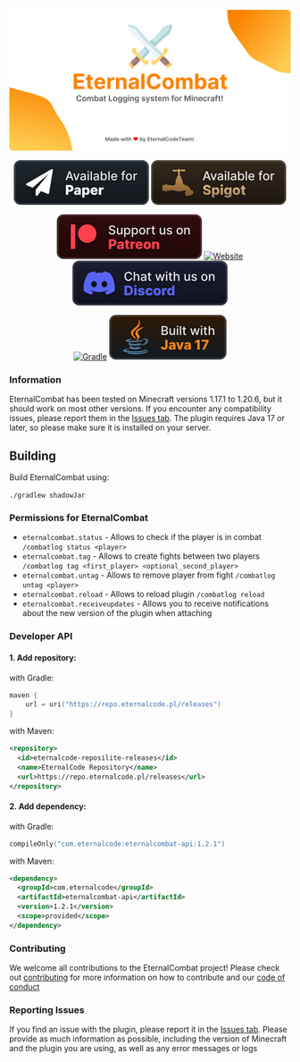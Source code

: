 <div align="center">

![](/assets/readme-banner.png)

[![Supports Paper](https://raw.githubusercontent.com/intergrav/devins-badges/v3/assets/cozy/supported/paper_vector.svg)](https://papermc.io)
[![Supports Spigot](https://raw.githubusercontent.com/intergrav/devins-badges/v3/assets/cozy/supported/spigot_vector.svg)](https://spigotmc.org)

[![Patreon](https://raw.githubusercontent.com/intergrav/devins-badges/v3/assets/cozy/donate/patreon-plural_vector.svg)](https://www.patreon.com/eternalcode)
[![Website](https://raw.githubusercontent.com/intergrav/devins-badges/v3/assets/cozy/documentation/website_vector.svg)](https://eternalcode.pl/)
[![Discord](https://raw.githubusercontent.com/intergrav/devins-badges/v3/assets/cozy/social/discord-plural_vector.svg)](https://discord.gg/FQ7jmGBd6c)

[![Gradle](https://raw.githubusercontent.com/intergrav/devins-badges/v3/assets/cozy/built-with/gradle_vector.svg)](https://gradle.org/)
[![Java](https://raw.githubusercontent.com/intergrav/devins-badges/v3/assets/cozy/built-with/java17_vector.svg)](https://www.java.com/)
</div>

### Information

EternalCombat has been tested on Minecraft versions 1.17.1 to 1.20.6, but it should work on most other versions. If you
encounter any compatibility issues, please report them in the
[Issues tab](https://github.com/EternalCodeTeam/EternalCombat/issues). The plugin requires Java 17 or later, so please
make sure it is installed on your server.

## Building
Build EternalCombat using:

`./gradlew shadowJar`

### Permissions for EternalCombat

- `eternalcombat.status` - Allows to check if the player is in combat `/combatlog status <player>`
- `eternalcombat.tag` - Allows to create fights between two
  players  `/combatlog tag <first_player> <optional_second_player>`
- `eternalcombat.untag` - Allows to remove player from fight `/combatlog untag <player>`
- `eternalcombat.reload` - Allows to reload plugin `/combatlog reload`
- `eternalcombat.receiveupdates` - Allows you to receive notifications about the new version of the plugin when
  attaching

### Developer API

#### 1. Add repository:

with Gradle:
```kts
maven {
    url = uri("https://repo.eternalcode.pl/releases")
}
```

with Maven:
```xml
<repository>
  <id>eternalcode-reposilite-releases</id>
  <name>EternalCode Repository</name>
  <url>https://repo.eternalcode.pl/releases</url>
</repository>
```

#### 2. Add dependency:

with Gradle:
```kts
compileOnly("com.eternalcode:eternalcombat-api:1.2.1")
```

with Maven:
```xml
<dependency>
  <groupId>com.eternalcode</groupId>
  <artifactId>eternalcombat-api</artifactId>
  <version>1.2.1</version>
  <scope>provided</scope>
</dependency>
```

### Contributing

We welcome all contributions to the EternalCombat project! Please check out [contributing](.github/CONTRIBUTING.md) for
more information on how to contribute and our [code of conduct](./.github/CODE_OF_CONDUCT.md)

### Reporting Issues

If you find an issue with the plugin, please report it in
the [Issues tab](https://github.com/EternalCodeTeam/EternalCombat/issues). Please provide as much information as
possible, including the version of Minecraft and the plugin you are using, as well as any error messages or logs
